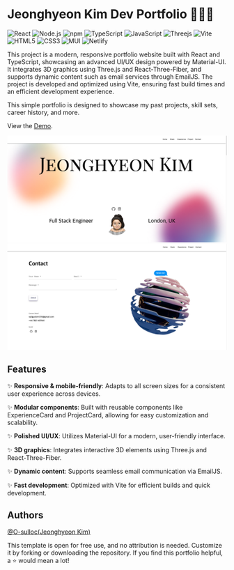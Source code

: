 # Jeonghyeon Kim Dev Portfolio 👩🏻‍💻

![React](https://img.shields.io/badge/React-20232A?style=for-the-badge&logo=react&logoColor=61DAFB) ![Node.js](https://img.shields.io/badge/Node%20js-339933?style=for-the-badge&logo=nodedotjs&logoColor=white) ![npm](https://img.shields.io/badge/npm-CB3837?style=for-the-badge&logo=npm&logoColor=white) ![TypeScript](https://img.shields.io/badge/typescript-%23007ACC.svg?style=for-the-badge&logo=typescript&logoColor=white) ![JavaScript](https://img.shields.io/badge/JavaScript-323330?style=for-the-badge&logo=javascript&logoColor=F7DF1E) ![Threejs](https://img.shields.io/badge/threejs-black?style=for-the-badge&logo=three.js&logoColor=white) ![Vite](https://img.shields.io/badge/vite-%23646CFF.svg?style=for-the-badge&logo=vite&logoColor=white) ![HTML5](https://img.shields.io/badge/HTML5-E34F26?style=for-the-badge&logo=html5&logoColor=white) ![CSS3](https://img.shields.io/badge/css3-%231572B6.svg?style=for-the-badge&logo=css3&logoColor=white) ![MUI](https://img.shields.io/badge/MUI-%230081CB.svg?style=for-the-badge&logo=mui&logoColor=white) ![Netlify](https://img.shields.io/badge/netlify-%23000000.svg?style=for-the-badge&logo=netlify&logoColor=#00C7B7)

This project is a modern, responsive portfolio website built with React and TypeScript, showcasing an advanced UI/UX design powered by Material-UI. It integrates 3D graphics using Three.js and React-Three-Fiber, and supports dynamic content such as email services through EmailJS. The project is developed and optimized using Vite, ensuring fast build times and an efficient development experience.

This simple portfolio is designed to showcase my past projects, skill sets, career history, and more.

View the [Demo](https://jhkim-dev.netlify.app/).

![screenshot](./public/assets/images/screenshot-1.png)
![screenshot2](./public/assets/images/screenshot-2.png)

## Features
✨ **Responsive & mobile-friendly**: Adapts to all screen sizes for a consistent user experience across devices.

✨ **Modular components**: Built with reusable components like ExperienceCard and ProjectCard, allowing for easy customization and scalability.

✨ **Polished UI/UX**: Utilizes Material-UI for a modern, user-friendly interface.

✨ **3D graphics**: Integrates interactive 3D elements using Three.js and React-Three-Fiber.

✨ **Dynamic content**: Supports seamless email communication via EmailJS.

✨ **Fast development**: Optimized with Vite for efficient builds and quick development.

## Authors
[@O-sulloc(Jeonghyeon Kim)](https://github.com/O-sulloc)

This template is open for free use, and no attribution is needed. Customize it by forking or downloading the repository. If you find this portfolio helpful, a ⭐ would mean a lot!